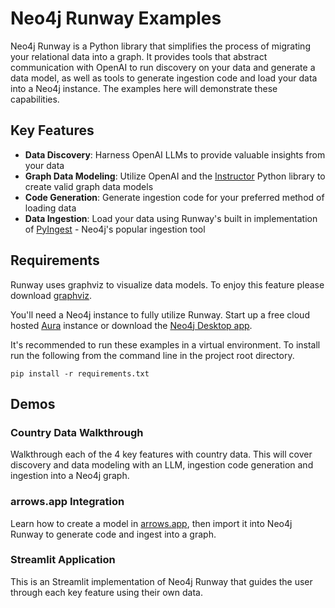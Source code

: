 # Neo4j Runway Examples
Neo4j Runway is a Python library that simplifies the process of migrating your relational data into a graph. It provides tools that abstract communication with OpenAI to run discovery on your data and generate a data model, as well as tools to generate ingestion code and load your data into a Neo4j instance.
The examples here will demonstrate these capabilities.

## Key Features

- **Data Discovery**: Harness OpenAI LLMs to provide valuable insights from your data
- **Graph Data Modeling**: Utilize OpenAI and the [Instructor](https://github.com/jxnl/instructor) Python library to create valid graph data models
- **Code Generation**: Generate ingestion code for your preferred method of loading data
- **Data Ingestion**: Load your data using Runway's built in implementation of [PyIngest](https://github.com/neo4j-field/pyingest) - Neo4j's popular ingestion tool

## Requirements
Runway uses graphviz to visualize data models. To enjoy this feature please download [graphviz](https://www.graphviz.org/download/).

You'll need a Neo4j instance to fully utilize Runway. Start up a free cloud hosted [Aura](https://console.neo4j.io) instance or download the [Neo4j Desktop app](https://neo4j.com/download/).

It's recommended to run these examples in a virtual environment. To install run the following from the command line in the project root directory. 

```
pip install -r requirements.txt
```

## Demos

### Country Data Walkthrough

Walkthrough each of the 4 key features with country data. This will cover discovery and data modeling with an LLM, ingestion code generation and ingestion into a Neo4j graph.

### arrows.app Integration

Learn how to create a model in [arrows.app](https://arrows.app/), then import it into Neo4j Runway to generate code and ingest into a graph.

### Streamlit Application

This is an Streamlit implementation of Neo4j Runway that guides the user through each key feature using their own data. 


